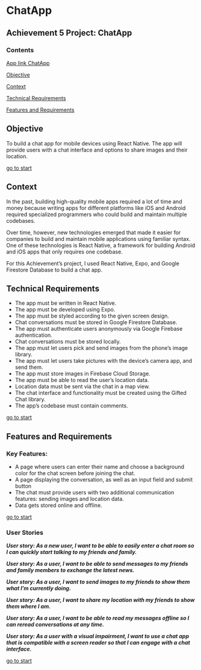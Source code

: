 # ChatApp

## **Achievement 5 Project: ChatApp**

### **Contents**

[App link ChatApp](https://github.com/Maya-Bitter/ChatApp)

[Objective](#Objective)

[Context](#Context)

[Technical Requirements](#Technical-Requirements)

[Features and Requirements](#Features-and-Requirements)

## **Objective**

To build a chat app for mobile devices using React Native. 
The app will provide users with a chat interface and options to share images and their
location.

[go to start](#Contents)

## Context

In the past, building high-quality mobile apps required a lot of time and money because writing apps
for different platforms like iOS and Android required specialized programmers who could build and
maintain multiple codebases.

Over time, however, new technologies emerged that made it easier for companies to build and
maintain mobile applications using familiar syntax. One of these technologies is React Native, a
framework for building Android and iOS apps that only requires one codebase.

For this Achievement’s project, I used React Native, Expo, and Google Firestore Database to build a
chat app.


## Technical Requirements

* The app must be written in React Native.
* The app must be developed using Expo.
* The app must be styled according to the given screen design.
* Chat conversations must be stored in Google Firestore Database.
* The app must authenticate users anonymously via Google Firebase authentication.
* Chat conversations must be stored locally.
* The app must let users pick and send images from the phone’s image library.
* The app must let users take pictures with the device’s camera app, and send them.
* The app must store images in Firebase Cloud Storage.
* The app must be able to read the user’s location data.
* Location data must be sent via the chat in a map view.
* The chat interface and functionality must be created using the Gifted Chat library.
* The app’s codebase must contain comments.

[go to start](#Contents)

## Features and Requirements

### Key Features:

* A page where users can enter their name and choose a background color for the chat screen before joining the chat.
* A page displaying the conversation, as well as an input field and submit button
* The chat must provide users with two additional communication features: sending images
and location data.
* Data gets stored online and offline.

[go to start](#Contents)

### User Stories

___User story:
As a new user, I want to be able to easily enter a chat room so I can quickly start talking to my
friends and family.___

___User story:
As a user, I want to be able to send messages to my friends and family members to exchange
the latest news.___

___User story:
As a user, I want to send images to my friends to show them what I’m currently doing.___

___User story:
As a user, I want to share my location with my friends to show them where I am.___

___User story:
As a user, I want to be able to read my messages offline so I can reread conversations at any
time.___

___User story:
As a user with a visual impairment, I want to use a chat app that is compatible with a screen
reader so that I can engage with a chat interface.___

[go to start](#Contents)

